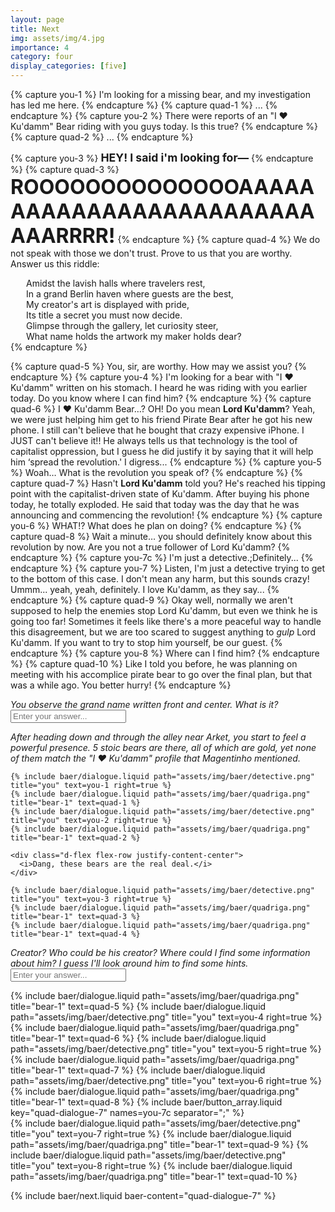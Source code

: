 ```yaml
---
layout: page
title: Next
img: assets/img/4.jpg
importance: 4
category: four
display_categories: [five]
---
```


{% capture you-1 %}
  I'm looking for a missing bear, and my investigation has led me here.
{% endcapture %}
{% capture quad-1 %}
  ...
{% endcapture %}
{% capture you-2 %}
  There were reports of an "I &#x2764;&#xfe0f; Ku'damm" Bear riding with you guys today. Is this true?
{% endcapture %}
{% capture quad-2 %}
  ...
{% endcapture %}

{% capture you-3 %}
  <b style="font-size: 1.1rem">HEY! I said i'm looking for—</b>
{% endcapture %}
{% capture quad-3 %}
  <b style="font-size: 2rem">ROOOOOOOOOOOOOOAAAAAAAAAAAAAAAAAAAAAAAAAAAARRRR!</b>
{% endcapture %}
{% capture quad-4 %}
  We do not speak with those we don't trust. Prove to us that you are worthy. Answer us this riddle:
  <div style="margin-left: 25px">
  Amidst the lavish halls where travelers rest,<br>
  In a grand Berlin haven where guests are the best,<br>
  My creator's art is displayed with pride,<br>
  Its title a secret you must now decide.<br>
  Glimpse through the gallery, let curiosity steer,<br>
  What name holds the artwork my maker holds dear?
  </div>
{% endcapture %}

{% capture quad-5 %}
  You, sir, are worthy. How may we assist you?
{% endcapture %}
{% capture you-4 %}
  I'm looking for a bear with "I &#x2764;&#xfe0f; Ku'damm" written on his stomach. I heard he was riding with you earlier today. Do you know where I can find him?
{% endcapture %}
{% capture quad-6 %}
  I &#x2764;&#xfe0f; Ku'damm Bear…? OH! Do you mean <b>Lord Ku'damm</b>? Yeah, we were just helping him get to his friend Pirate Bear after he got his new phone. I still can't believe that he bought that crazy expensive iPhone. I JUST can't believe it!! He always tells us that technology is the tool of capitalist oppression, but I guess he did justify it by saying that it will help him ‘spread the revolution.' I digress...
{% endcapture %}
{% capture you-5 %}
  Woah… What is the revolution you speak of?
{% endcapture %}
{% capture quad-7 %}
  Hasn't <b>Lord Ku'damm</b> told you? He's reached his tipping point with the capitalist-driven state of Ku'damm. After buying his phone today, he totally exploded. He said that today was the day that he was announcing and commencing the revolution!
{% endcapture %}
{% capture you-6 %}
  WHAT!? What does he plan on doing?
{% endcapture %}
{% capture quad-8 %}
  Wait a minute… you should definitely know about this revolution by now. Are you not a true follower of Lord Ku'damm?
{% endcapture %}
{% capture you-7c %}
  I'm just a detective.;Definitely...
{% endcapture %}
{% capture you-7 %}
  <span baer-content="quad-dialogue-7" baer-option="0">Listen, I'm just a detective trying to get to the bottom of this case. I don't mean any harm, but this sounds crazy! </span>
<span baer-content="quad-dialogue-7" baer-option="1">Ummm... yeah, yeah, definitely. I love Ku'damm, as they say...</span>
{% endcapture %}
{% capture quad-9 %}
  Okay well, normally we aren't supposed to help the enemies stop Lord Ku'damm, but even we think he is going too far! Sometimes it feels like there's a more peaceful way to handle this disagreement, but we are too scared to suggest anything to *gulp* Lord Ku'damm. If you want to try to stop him yourself, be our guest.
{% endcapture %}
{% capture you-8 %}
  Where can I find him?
{% endcapture %}
{% capture quad-10 %}
  Like I told you before, he was planning on meeting with his accomplice pirate bear to go over the final plan, but that was a while ago. You better hurry!
{% endcapture %}

<div class="baer-dialogue-group">
  <div class="d-flex flex-column align-items-center gap-5">
    <!-- TODO: handle this text -->
    <i>You observe the grand name written front and center. What is it?</i>
    <form baer-key="quadriga-unlock">
      <input placeholder="Enter your answer...">
    </form>
  </div>

  <div class="baer-dialogue-group" baer-content="quadriga-unlock">
    <div class="d-flex flex-column align-center gap-5">
      <i>After heading down and through the alley near Arket, you start to feel a powerful presence.</i>
      <i>5 stoic bears are there, all of which are gold, yet none of them match the "I &#x2764;&#xfe0f; Ku'damm" profile that Magentinho mentioned.</i>
    </div>
  
    {% include baer/dialogue.liquid path="assets/img/baer/detective.png" title="you" text=you-1 right=true %}
    {% include baer/dialogue.liquid path="assets/img/baer/quadriga.png" title="bear-1" text=quad-1 %}
    {% include baer/dialogue.liquid path="assets/img/baer/detective.png" title="you" text=you-2 right=true %}
    {% include baer/dialogue.liquid path="assets/img/baer/quadriga.png" title="bear-1" text=quad-2 %}
    
    <div class="d-flex flex-row justify-content-center">
      <i>Dang, these bears are the real deal.</i>
    </div>

    {% include baer/dialogue.liquid path="assets/img/baer/detective.png" title="you" text=you-3 right=true %}
    {% include baer/dialogue.liquid path="assets/img/baer/quadriga.png" title="bear-1" text=quad-3 %}
    {% include baer/dialogue.liquid path="assets/img/baer/quadriga.png" title="bear-1" text=quad-4 %}
  </div>

  <div class="d-flex flex-column align-items-center gap-5" baer-content="quadriga-unlock">
    <i>Creator? Who could be his creator? Where could I find some information about him? I guess I'll look around him to find some hints.</i>
    <form baer-key="quadriga-riddle">
        <input placeholder="Enter your answer...">
    </form>
  </div>

  <div class="baer-dialogue-group" baer-content="quadriga-riddle">
    {% include baer/dialogue.liquid path="assets/img/baer/quadriga.png" title="bear-1" text=quad-5 %}
    {% include baer/dialogue.liquid path="assets/img/baer/detective.png" title="you" text=you-4 right=true %}
    {% include baer/dialogue.liquid path="assets/img/baer/quadriga.png" title="bear-1" text=quad-6 %}
    {% include baer/dialogue.liquid path="assets/img/baer/detective.png" title="you" text=you-5 right=true %}
    {% include baer/dialogue.liquid path="assets/img/baer/quadriga.png" title="bear-1" text=quad-7 %}
    {% include baer/dialogue.liquid path="assets/img/baer/detective.png" title="you" text=you-6 right=true %}
    {% include baer/dialogue.liquid path="assets/img/baer/quadriga.png" title="bear-1" text=quad-8 %}
    {% include baer/button_array.liquid key="quad-dialogue-7" names=you-7c separator=";" %}
  </div>

  <div class="baer-dialogue-group" baer-content="quad-dialogue-7">
    {% include baer/dialogue.liquid path="assets/img/baer/detective.png" title="you" text=you-7 right=true %}
    {% include baer/dialogue.liquid path="assets/img/baer/quadriga.png" title="bear-1" text=quad-9 %}
    {% include baer/dialogue.liquid path="assets/img/baer/detective.png" title="you" text=you-8 right=true %}
    {% include baer/dialogue.liquid path="assets/img/baer/quadriga.png" title="bear-1" text=quad-10 %}
  </div>
</div>

{% include baer/next.liquid baer-content="quad-dialogue-7" %}
